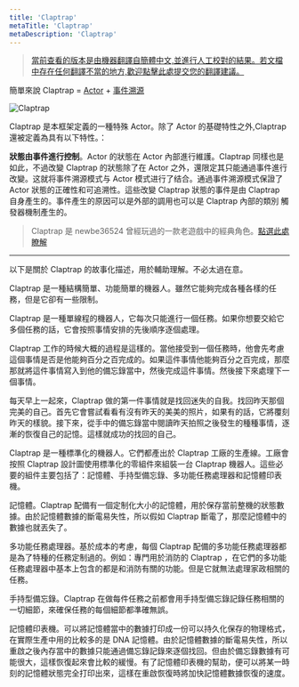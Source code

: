 ```yaml
---
title: 'Claptrap'
metaTitle: 'Claptrap'
metaDescription: 'Claptrap'
---
```


> [當前查看的版本是由機器翻譯自簡體中文,並進行人工校對的結果。若文檔中存在任何翻譯不當的地方,歡迎點擊此處提交您的翻譯建議。](https://crwd.in/newbeclaptrap)

簡單來說 Claptrap = [Actor](/zh_Hans/2-Glossary/Actor-Pattern) + [事件溯源](/zh_Hans/2-Glossary/Event-Sourcing)

![Claptrap](/images/20190228-001.gif)

Claptrap 是本框架定義的一種特殊 Actor。除了 Actor 的基礎特性之外,Claptrap 還被定義為具有以下特性。：

**狀態由事件進行控制**。Actor 的狀態在 Actor 內部進行維護。Claptrap 同樣也是如此，不過改變 Claptrap 的狀態除了在 Actor 之外，還限定其只能通過事件進行改變。这就将事件溯源模式与 Actor 模式进行了结合。通過事件溯源模式保證了 Actor 狀態的正確性和可追溯性。這些改變 Claptrap 狀態的事件是由 Claptrap 自身產生的。事件產生的原因可以是外部的調用也可以是 Claptrap 內部的類別 觸發器機制產生的。

> Claptrap 是 newbe36524 曾經玩過的一款老遊戲中的經典角色。[點選此處瞭解](https://zh.moegirl.org/%E5%B0%8F%E5%90%B5%E9%97%B9)

---

以下是關於 Claptrap 的故事化描述，用於輔助理解。不必太過在意。

Claptrap 是一種結構簡單、功能簡單的機器人。雖然它能夠完成各種各樣的任務，但是它卻有一些限制。

Claptrap 是一種單線程的機器人，它每次只能進行一個任務。如果你想要交給它多個任務的話，它會按照事情安排的先後順序逐個處理。

Claptrap 工作的時候大概的過程是這樣的。當他接受到一個任務時，他會先考慮這個事情是否是他能夠百分之百完成的。如果這件事情他能夠百分之百完成，那麼那就將這件事情寫入到他的備忘錄當中，然後完成這件事情。然後接下來處理下一個事情。

每天早上一起來，Claptrap 做的第一件事情就是找回迷失的自我。找回昨天那個完美的自己。首先它會嘗試看看有沒有昨天的美美的照片，如果有的話，它將覆刻昨天的樣貌。接下來，從手中的備忘錄當中閱讀昨天拍照之後發生的種種事情，逐漸的恢復自己的記憶。這樣就成功的找回的自己。

Claptrap 是一種標準化的機器人。它們都產出於 Claptrap 工廠的生產線。工廠會按照 Claptrap 設計圖使用標準化的零組件來組裝一台 Claptrap 機器人。這些必要的組件主要包括了：記憶體、手持型備忘錄、多功能任務處理器和記憶體印表機。

記憶體。Claptrap 配備有一個定制化大小的記憶體，用於保存當前整機的狀態數據。由於記憶體數據的斷電易失性，所以假如 Claptrap 斷電了，那麼記憶體中的數據也就丟失了。

多功能任務處理器。基於成本的考慮，每個 Claptrap 配備的多功能任務處理器都是為了特種的任務定制過的。例如：專門用於消防的 Claptrap ，在它們的多功能任務處理器中基本上包含的都是和消防有關的功能。但是它就無法處理家政相關的任務。

手持型備忘錄。Claptrap 在做每件任務之前都會用手持型備忘錄記錄任務相關的一切細節，來確保任務的每個細節都準確無誤。

記憶體印表機。可以將記憶體當中的數據打印成一份可以持久化保存的物理格式，在實際生產中用的比較多的是 DNA 記憶體。由於記憶體數據的斷電易失性，所以重啟之後內存當中的數據只能通過備忘錄記錄來逐個找回。但由於備忘錄數據有可能很大，這樣恢復起來會比較的緩慢。有了記憶體印表機的幫助，便可以將某一時刻的記憶體狀態完全打印出來，這樣在重啟恢復時將加快記憶體數據恢復的速度。
